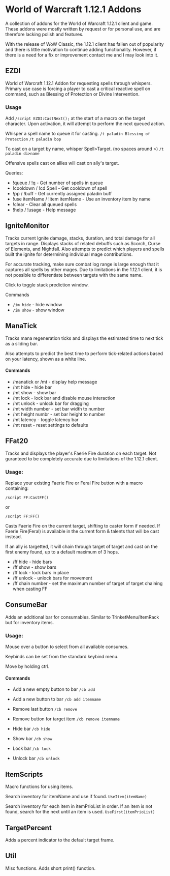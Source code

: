 # World of Warcraft 1.12.1 Addons
A collection of addons for the World of Warcraft 1.12.1 client and game.  These addons were mostly written by request or for personal use, and are therefore lacking polish and features.  

With the release of WoW Classic, the 1.12.1 client has fallen out of popularity and there is little motivation to continue adding functionality.  However, if there is a need for a fix or improvement contact me and I may look into it.

## EZDI
World of Warcraft 1.12.1 Addon for requesting spells through whispers.  Primary use case is forcing a player to cast a critical reactive spell on command, such as Blessing of Protection or Divine Intervention.

### Usage
Add ```/script EZDI:CastNext();``` at the start of a macro on the target character. Upon activation, it will attempt to perform the next queued action.

Whisper a spell name to queue it for casting. 
```/t paladin Blessing of Protection```
```/t paladin bop```

To cast on a target by name, whisper Spell>Target. (no spaces around >)
```/t paladin di>name```

Offensive spells cast on allies will cast on ally's target.

Queries:
* !queue / !q - Get number of spells in queue
* !cooldown / !cd Spell - Get cooldown of spell
* !pp / !buff - Get currently assigned paladin buff
* !use itemName / !item itemName - Use an inventory item by name
* !clear - Clear all queued spells
* !help / !usage - Help message

## IgniteMonitor
Tracks current Ignite damage, stacks, duration, and total damage for all targets in range. Displays stacks of related debuffs such as Scorch, Curse of Elements, and Nightfall.  Also attempts to predict which players and spells built the ignite for determining individual mage contributions.  

For accurate tracking, make sure combat log range is large enough that it captures all spells by other mages.  Due to limitations in the 1.12.1 client, it is not possible to differentiate between targets with the same name.

Click to toggle stack prediction window.

Commands
* ```/im hide``` - hide window
* ```/im show``` - show window

## ManaTick
Tracks mana regeneration ticks and displays the estimated time to next tick as a sliding bar.  

Also attempts to predict the best time to perform tick-related actions based on your latency, shown as a white line.

#### Commands
* /manatick or /mt - display help message
* /mt hide - hide bar
* /mt show - show bar
* /mt lock - lock bar and disable mouse interaction
* /mt unlock - unlock bar for dragging
* /mt width number - set bar width to number
* /mt height numbr - set bar height to number
* /mt latency - toggle latency bar
* /mt reset - reset settings to defaults

## FFat20
Tracks and displays the player's Faerie Fire duration on each target.  Not guranteed to be completely accurate due to limitations of the 1.12.1 client.

### Usage:

Replace your existing Faerie Fire or Feral Fire button with a macro containing:
```
/script FF:CastFF()
```
or
```
/script FF:FF()
```
Casts Faerie Fire on the current target, shifting to caster form if needed.  If Faerie Fire(Feral) is available in the current form & talents that will be cast instead.  

If an ally is targetted, it will chain through target of target and cast on the first enemy found, up to a default maximum of 3 hops.

* /ff hide - hide bars
* /ff show - show bars
* /ff lock - lock bars in place
* /ff unlock - unlock bars for movement
* /ff chain number - set the maximum number of target of target chaining when casting FF

## ConsumeBar
Adds an additional bar for consumables.  Similar to TrinketMenu/ItemRack but for inventory items.  

### Usage:
Mouse over a button to select from all available consumes.

Keybinds can be set from the standard keybind menu.  

Move by holding ctrl.  

#### Commands
* Add a new empty button to bar
```/cb add```

* Add a new button to bar
```/cb add itemname```

* Remove last button
```/cb remove```

* Remove button for target item
```/cb remove itemname```

* Hide bar
```/cb hide```

* Show bar
```/cb show```

* Lock bar
```/cb lock```

* Unlock bar
```/cb unlock```


## ItemScripts
Macro functions for using items.

Search inventory for itemName and use if found.
```UseItem(itemName)```

Search inventory for each item in itemPrioList in order.  If an item is not found, search for the next until an item is used.
```UseFirst(itemPrioList)```

## TargetPercent
Adds a percent indicator to the default target frame.

## Util
Misc functions.  Adds short print() function.
